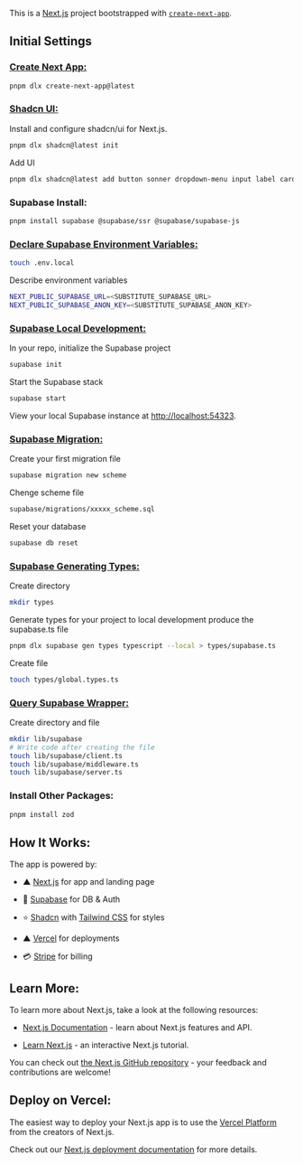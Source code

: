 This is a [Next.js](https://nextjs.org) project bootstrapped with [`create-next-app`](https://nextjs.org/docs/app/api-reference/cli/create-next-app).

## Initial Settings

### [Create Next App:](https://nextjs.org/docs/app/api-reference/cli/create-next-app)

```bash
pnpm dlx create-next-app@latest
```

### [Shadcn UI:](https://ui.shadcn.com/docs/installation/next)

Install and configure shadcn/ui for Next.js.

```bash
pnpm dlx shadcn@latest init
```

Add UI

```bash
pnpm dlx shadcn@latest add button sonner dropdown-menu input label card
```

### Supabase Install:

```bash
pnpm install supabase @supabase/ssr @supabase/supabase-js
```

### [Declare Supabase Environment Variables:](https://supabase.com/docs/guides/getting-started/quickstarts/nextjs)

```bash
touch .env.local
```

Describe environment variables

```bash
NEXT_PUBLIC_SUPABASE_URL=<SUBSTITUTE_SUPABASE_URL>
NEXT_PUBLIC_SUPABASE_ANON_KEY=<SUBSTITUTE_SUPABASE_ANON_KEY>
```

### [Supabase Local Development:](https://supabase.com/docs/guides/local-development)

In your repo, initialize the Supabase project

```bash
supabase init
```

Start the Supabase stack

```bash
supabase start
```

View your local Supabase instance at [http://localhost:54323](http://localhost:54323).

### [Supabase Migration:](https://supabase.com/docs/guides/deployment/database-migrations)

Create your first migration file

```bash
supabase migration new scheme
```

Chenge scheme file

```bash
supabase/migrations/xxxxx_scheme.sql
```

Reset your database

```bash
supabase db reset
```

### [Supabase Generating Types:](https://supabase.com/docs/guides/api/rest/generating-types)

Create directory

```bash
mkdir types
```

Generate types for your project to local development produce the supabase.ts file

```bash
pnpm dlx supabase gen types typescript --local > types/supabase.ts
```

Create file

```bash
touch types/global.types.ts
```

### [Query Supabase Wrapper:](https://supabase.com/docs/guides/getting-started/quickstarts/nextjs)

Create directory and file

```bash
mkdir lib/supabase
# Write code after creating the file
touch lib/supabase/client.ts
touch lib/supabase/middleware.ts
touch lib/supabase/server.ts
```

### Install Other Packages:

```bash
pnpm install zod
```

## How It Works:

The app is powered by:

- ▲ [Next.js](https://nextjs.org/) for app and landing page

- 🔋 [Supabase](https://supabase.com/) for DB & Auth

- ⭐️ [Shadcn](https://ui.shadcn.com/) with [Tailwind CSS](https://tailwindcss.com/) for styles

- ▲ [Vercel](https://vercel.com/new/clone?repository-url=https%3A%2F%2Fgithub.com%2Fleap-ai%2Fheadshots-starter%2Ftree%2Fmain&env=ASTRIA_API_KEY,APP_WEBHOOK_SECRET&envDescription=Set%20up%20environment%20variables%20for%20Leap%20AI%20and%20redirect%20URL%20in%20Supabase%20Auth%20dashboard.%20See%20.env.local.example%20for%20full%20config%20with%20Resend%20and%20Stripe.&envLink=https%3A%2F%2Fgithub.com%2Fleap-ai%2Fheadshots-starter%2Fblob%2Fmain%2F.env.local.example&project-name=headshots-starter-clone&repository-name=headshots-starter-clone&demo-title=AI%20Headshot%20Generator&demo-description=A%20Professional%20AI%20headshot%20generator%20starter%20kit%20powered%20by%20Next.js%2C%20Leap%20AI%2C%20and%20Vercel&demo-url=https%3A%2F%2Fwww.getheadshots.ai%2F&demo-image=https%3A%2F%2Fimages.ctfassets.net%2Fe5382hct74si%2F1CEDfTwO5vPEiNMgN2Y1t6%2F245d1e0c11c4d8e734fbe345b9ecdc7c%2Fdemo.png&integration-ids=oac_VqOgBHqhEoFTPzGkPd7L0iH6&external-id=https%3A%2F%2Fgithub.com%2Fleap-ai%2Fheadshots-starter%2Ftree%2Fmain) for deployments

- 💳 [Stripe](https://stripe.com/) for billing

## Learn More:

To learn more about Next.js, take a look at the following resources:

- [Next.js Documentation](https://nextjs.org/docs) - learn about Next.js features and API.

- [Learn Next.js](https://nextjs.org/learn) - an interactive Next.js tutorial.

You can check out [the Next.js GitHub repository](https://github.com/vercel/next.js) - your feedback and contributions are welcome!

## Deploy on Vercel:

The easiest way to deploy your Next.js app is to use the [Vercel Platform](https://vercel.com/new?utm_medium=default-template&filter=next.js&utm_source=create-next-app&utm_campaign=create-next-app-readme) from the creators of Next.js.

Check out our [Next.js deployment documentation](https://nextjs.org/docs/app/building-your-application/deploying) for more details.
